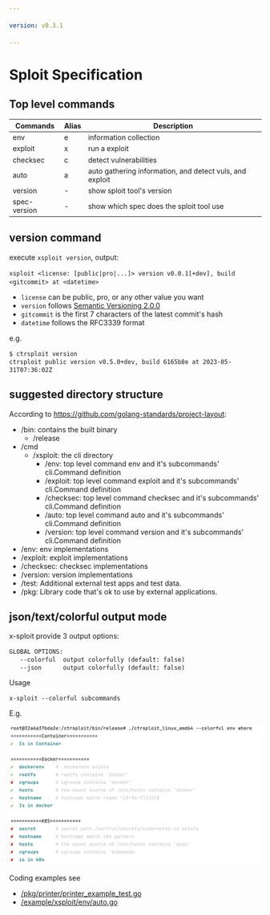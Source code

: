 ```yaml
---

version: v0.3.1

---
```


# Sploit Specification

## Top level commands

| Commands     | Alias | Description                                              |
|--------------|-------|----------------------------------------------------------|
| env          | e     | information collection                                   |
| exploit      | x     | run a exploit                                            |
| checksec     | c     | detect vulnerabilities                                   |
| auto         | a     | auto gathering information, and detect vuls, and exploit |
| version      | -     | show sploit tool's version                               |
| spec-version | -     | show which spec does the sploit tool use                 |

## version command

execute `xsploit version`, output:

`xsploit <license: [public|pro|...]> version v0.0.1[+dev], build <gitcommit> at <datetime>`

* `license` can be public, pro, or any other value you want
* `version` follows [Semantic Versioning 2.0.0](https://semver.org/spec/v2.0.0.html)
* `gitcommit` is the first 7 characters of the latest commit's hash
* `datetime` follows the RFC3339 format

e.g.
```
$ ctrsploit version
ctrsploit public version v0.5.0+dev, build 6165b8e at 2023-05-31T07:36:02Z
```

## suggested directory structure

According to https://github.com/golang-standards/project-layout:

* /bin: contains the built binary
    * /release
* /cmd
    * /xsploit: the cli directory
        * /env: top level command env and it's subcommands' cli.Command definition
        * /exploit: top level command exploit and it's subcommands' cli.Command definition
        * /checksec: top level command checksec and it's subcommands' cli.Command definition
        * /auto: top level command auto and it's subcommands' cli.Command definition
        * /version: top level command version and it's subcommands' cli.Command definition
* /env: env implementations
* /exploit: exploit implementations
* /checksec: checksec implementations
* /version: version implementations
* /test: Additional external test apps and test data.
* /pkg: Library code that's ok to use by external applications.

## json/text/colorful output mode

x-sploit provide 3 output options:

```
GLOBAL OPTIONS:
   --colorful  output colorfully (default: false)
   --json      output colorfully (default: false)
```

Usage

```
x-sploit --colorful subcommands
```

E.g.

![](./images/colorful.png)

Coding examples see 
* [/pkg/printer/printer_example_test.go](https://github.com/ctrsploit/sploit-spec/blob/main/pkg/printer/printer_example_test.go)
* [/example/xsploit/env/auto.go](https://github.com/ctrsploit/sploit-spec/blob/main/example/xsploit/env/auto.go)

